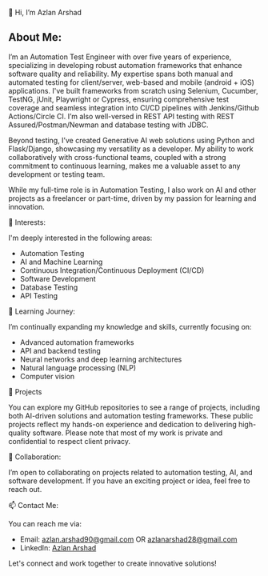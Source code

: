 
👋 Hi, I’m Azlan Arshad

## About Me:
I’m an Automation Test Engineer with over five years of experience, specializing in developing robust automation frameworks that enhance software quality and reliability. My expertise spans both manual and automated testing for client/server, web-based and mobile (android + iOS) applications. I've built frameworks from scratch using Selenium, Cucumber, TestNG, jUnit, Playwright or Cypress, ensuring comprehensive test coverage and seamless integration into CI/CD pipelines with Jenkins/Github Actions/Circle CI. I’m also well-versed in REST API testing with REST Assured/Postman/Newman and database testing with JDBC.

Beyond testing, I’ve created Generative AI web solutions using Python and Flask/Django, showcasing my versatility as a developer. My ability to work collaboratively with cross-functional teams, coupled with a strong commitment to continuous learning, makes me a valuable asset to any development or testing team.

While my full-time role is in Automation Testing, I also work on AI and other projects as a freelancer or part-time, driven by my passion for learning and innovation.


👀 Interests:

I'm deeply interested in the following areas:
- Automation Testing
- AI and Machine Learning
- Continuous Integration/Continuous Deployment (CI/CD)
- Software Development
- Database Testing
- API Testing


🌱 Learning Journey:

I’m continually expanding my knowledge and skills, currently focusing on:
- Advanced automation frameworks
- API and backend testing
- Neural networks and deep learning architectures
- Natural language processing (NLP)
- Computer vision


💼 Projects

You can explore my GitHub repositories to see a range of projects, including both AI-driven solutions and automation testing frameworks. 
These public projects reflect my hands-on experience and dedication to delivering high-quality software.
Please note that most of my work is private and confidential to respect client privacy.


💞️ Collaboration:

I’m open to collaborating on projects related to automation testing, AI, and software development. If you have an exciting project or idea, feel free to reach out.


📫 Contact Me:

You can reach me via:
- Email: [azlan.arshad90@gmail.com](mailto:azlan.arshad90@gmail.com)  OR  [azlanarshad28@gmail.com](mailto:azlanarshad28@gmail.com)
- LinkedIn: [Azlan Arshad](https://www.linkedin.com/in/azlan-arshad-18608611b/)


Let's connect and work together to create innovative solutions!

